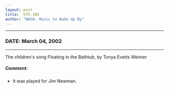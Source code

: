 ```yaml
---
layout: post
title:  STS-109
author: "NASA: Music to Wake Up By"
---
```


----
### DATE: March 04, 2002
----
The children's song  Floating in the Bathtub, by Tonya Evetts Weimer

##### Comment:
* It was played for Jim  Newman.
